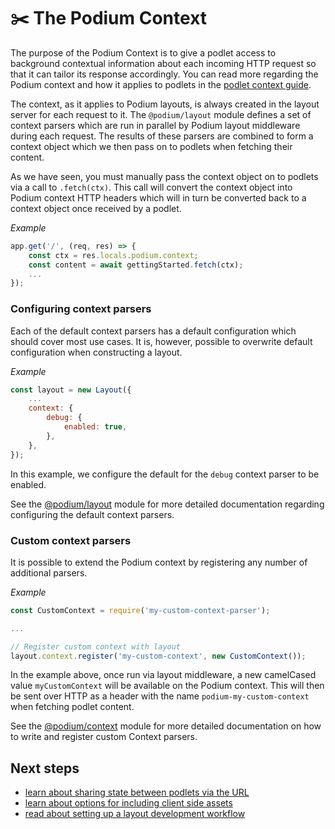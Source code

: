 # ️️✂️ The Podium Context

The purpose of the Podium Context is to give a podlet access to background contextual information about each incoming HTTP request so that it can tailor its response accordingly. You can read more regarding the Podium context and how it applies to podlets in the [podlet context guide](/Podium/docs/podlets/context.html).

The context, as it applies to Podium layouts, is always created in the layout server for each request to it. The `@podium/layout` module defines a set of context parsers which are run in parallel by Podium layout middleware during each request. The results of these parsers are combined to form a context object which we then pass on to podlets when fetching their content.

As we have seen, you must manually pass the context object on to podlets via a call to `.fetch(ctx)`. This call will convert the context object into Podium context HTTP headers which will in turn be converted back to a context object once received by a podlet.

_Example_

```js
app.get('/', (req, res) => {
    const ctx = res.locals.podium.context;
    const content = await gettingStarted.fetch(ctx);
    ...
});
```

### Configuring context parsers

Each of the default context parsers has a default configuration which should cover most use cases. It is, however, possible to overwrite default configuration when constructing a layout.

_Example_

```js
const layout = new Layout({
    ...
    context: {
        debug: {
            enabled: true,
        },
    },
});
```

In this example, we configure the default for the `debug` context parser to be enabled.

See the [@podium/layout](https://github.schibsted.io/Podium/layout/blob/master/README.md) module for more detailed documentation regarding configuring the default context parsers.

### Custom context parsers

It is possible to extend the Podium context by registering any number of additional parsers.

_Example_

```js
const CustomContext = require('my-custom-context-parser');

...

// Register custom context with layout
layout.context.register('my-custom-context', new CustomContext());
```

In the example above, once run via layout middleware, a new camelCased value `myCustomContext` will be available on the Podium context. This will then be sent over HTTP as a header with the name `podium-my-custom-context` when fetching podlet content.

See the [@podium/context](https://github.schibsted.io/Podium/context/blob/master/README.md) module for more detailed documentation on how to write and register custom Context parsers.

## Next steps

-   [learn about sharing state between podlets via the URL](/Podium/docs/layouts/sharing_state.html)
-   [learn about options for including client side assets](/Podium/docs/layouts/assets.html)
-   [read about setting up a layout development workflow](/Podium/docs/layouts/local_development.html)
